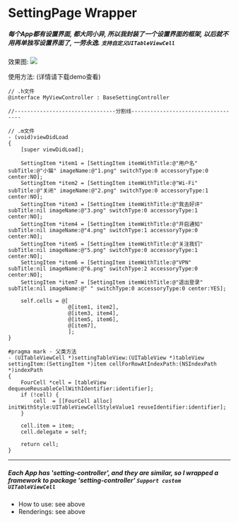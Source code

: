 SettingPage Wrapper
================

##### 每个App都有设置界面, 都大同小异, 所以我封装了一个设置界面的框架, 以后就不用再单独写设置界面了, 一劳永逸. `支持自定义UITableViewCell`

效果图: ![](http://7sbo4v.com1.z0.glb.clouddn.com/213213.png)

使用方法: (详情请下载demo查看)

	// .h文件
	@interface MyViewController : BaseSettingController
	
	//--------------------------------分割线-----------------------------------
	
	// .m文件
	- (void)viewDidLoad
	{
		[super viewDidLoad];
	
		SettingItem *item1 = [SettingItem itemWithTitle:@"用户名" subTitle:@"小猫" imageName:@"1.png" switchType:0 accessoryType:0 center:NO];
		SettingItem *item2 = [SettingItem itemWithTitle:@"Wi-Fi" subTitle:@"关闭" imageName:@"2.png" switchType:0 accessoryType:1 center:NO];
		SettingItem *item3 = [SettingItem itemWithTitle:@"我去好评" subTitle:nil imageName:@"3.png" switchType:0 accessoryType:1 center:NO];
		SettingItem *item4 = [SettingItem itemWithTitle:@"开启通知" subTitle:nil imageName:@"4.png" switchType:1 accessoryType:0 center:NO];
		SettingItem *item5 = [SettingItem itemWithTitle:@"关注我们" subTitle:nil imageName:@"5.png" switchType:0 accessoryType:1 center:NO];
		SettingItem *item6 = [SettingItem itemWithTitle:@"VPN" subTitle:nil imageName:@"6.png" switchType:2 accessoryType:0 center:NO];
		SettingItem *item7 = [SettingItem itemWithTitle:@"退出登录" subTitle:nil imageName:@" " switchType:0 accessoryType:0 center:YES];
	
		self.cells = @[
					   @[item1, item2],
					   @[item3, item4],
					   @[item5, item6],
					   @[item7],
					   ];
	}
	
	#pragma mark - 父类方法
	- (UITableViewCell *)settingTableView:(UITableView *)tableView settingItem:(SettingItem *)item cellForRowAtIndexPath:(NSIndexPath *)indexPath
	{
		FourCell *cell = [tableView dequeueReusableCellWithIdentifier:identifier];
		if (!cell) {
			cell  = [[FourCell alloc] initWithStyle:UITableViewCellStyleValue1 reuseIdentifier:identifier];
		}
	
		cell.item = item;
		cell.delegate = self;
	
		return cell;
	}
	
---


##### Each App has 'setting-controller', and they are similar, so I wrapped a framework to package 'setting-controller' `Support custom UITableViewCell`

- How to use: see above
- Renderings: see above